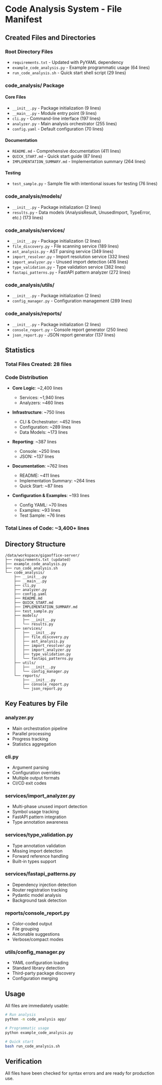# Code Analysis System - File Manifest

## Created Files and Directories

### Root Directory Files
- `requirements.txt` - Updated with PyYAML dependency
- `example_code_analysis.py` - Example programmatic usage (64 lines)
- `run_code_analysis.sh` - Quick start shell script (29 lines)

### code_analysis/ Package

#### Core Files
- `__init__.py` - Package initialization (9 lines)
- `__main__.py` - Module entry point (9 lines)
- `cli.py` - Command-line interface (197 lines)
- `analyzer.py` - Main analysis orchestrator (255 lines)
- `config.yaml` - Default configuration (70 lines)

#### Documentation
- `README.md` - Comprehensive documentation (411 lines)
- `QUICK_START.md` - Quick start guide (87 lines)
- `IMPLEMENTATION_SUMMARY.md` - Implementation summary (264 lines)

#### Testing
- `test_sample.py` - Sample file with intentional issues for testing (76 lines)

### code_analysis/models/
- `__init__.py` - Package initialization (2 lines)
- `results.py` - Data models (AnalysisResult, UnusedImport, TypeError, etc.) (173 lines)

### code_analysis/services/
- `__init__.py` - Package initialization (2 lines)
- `file_discovery.py` - File scanning service (189 lines)
- `ast_analysis.py` - AST parsing service (349 lines)
- `import_resolver.py` - Import resolution service (332 lines)
- `import_analyzer.py` - Unused import detection (416 lines)
- `type_validation.py` - Type validation service (382 lines)
- `fastapi_patterns.py` - FastAPI pattern analyzer (272 lines)

### code_analysis/utils/
- `__init__.py` - Package initialization (2 lines)
- `config_manager.py` - Configuration management (289 lines)

### code_analysis/reports/
- `__init__.py` - Package initialization (2 lines)
- `console_report.py` - Console report generator (250 lines)
- `json_report.py` - JSON report generator (137 lines)

## Statistics

### Total Files Created: 28 files

### Code Distribution
- **Core Logic**: ~2,400 lines
  - Services: ~1,940 lines
  - Analyzers: ~460 lines
  
- **Infrastructure**: ~750 lines
  - CLI & Orchestrator: ~452 lines
  - Configuration: ~289 lines
  - Data Models: ~173 lines
  
- **Reporting**: ~387 lines
  - Console: ~250 lines
  - JSON: ~137 lines
  
- **Documentation**: ~762 lines
  - README: ~411 lines
  - Implementation Summary: ~264 lines
  - Quick Start: ~87 lines

- **Configuration & Examples**: ~193 lines
  - Config YAML: ~70 lines
  - Examples: ~93 lines
  - Test Sample: ~76 lines

### Total Lines of Code: ~3,400+ lines

## Directory Structure

```
/data/workspace/gigaoffice-server/
├── requirements.txt (updated)
├── example_code_analysis.py
├── run_code_analysis.sh
└── code_analysis/
    ├── __init__.py
    ├── __main__.py
    ├── cli.py
    ├── analyzer.py
    ├── config.yaml
    ├── README.md
    ├── QUICK_START.md
    ├── IMPLEMENTATION_SUMMARY.md
    ├── test_sample.py
    ├── models/
    │   ├── __init__.py
    │   └── results.py
    ├── services/
    │   ├── __init__.py
    │   ├── file_discovery.py
    │   ├── ast_analysis.py
    │   ├── import_resolver.py
    │   ├── import_analyzer.py
    │   ├── type_validation.py
    │   └── fastapi_patterns.py
    ├── utils/
    │   ├── __init__.py
    │   └── config_manager.py
    └── reports/
        ├── __init__.py
        ├── console_report.py
        └── json_report.py
```

## Key Features by File

### analyzer.py
- Main orchestration pipeline
- Parallel processing
- Progress tracking
- Statistics aggregation

### cli.py
- Argument parsing
- Configuration overrides
- Multiple output formats
- CI/CD exit codes

### services/import_analyzer.py
- Multi-phase unused import detection
- Symbol usage tracking
- FastAPI pattern integration
- Type annotation awareness

### services/type_validation.py
- Type annotation validation
- Missing import detection
- Forward reference handling
- Built-in types support

### services/fastapi_patterns.py
- Dependency injection detection
- Router registration tracking
- Pydantic model analysis
- Background task detection

### reports/console_report.py
- Color-coded output
- File grouping
- Actionable suggestions
- Verbose/compact modes

### utils/config_manager.py
- YAML configuration loading
- Standard library detection
- Third-party package discovery
- Configuration merging

## Usage

All files are immediately usable:

```bash
# Run analysis
python -m code_analysis app/

# Programmatic usage
python example_code_analysis.py

# Quick start
bash run_code_analysis.sh
```

## Verification

All files have been checked for syntax errors and are ready for production use.
